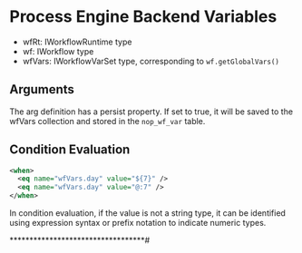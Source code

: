 

# Process Engine Backend Variables

* wfRt: IWorkflowRuntime type
* wf: IWorkflow type
* wfVars: IWorkflowVarSet type, corresponding to `wf.getGlobalVars()`


## Arguments

The arg definition has a persist property. If set to true, it will be saved to the wfVars collection and stored in the `nop_wf_var` table.


## Condition Evaluation

```xml
<when>
  <eq name="wfVars.day" value="${7}" />
  <eq name="wfVars.day" value="@:7" />
</when>
```

In condition evaluation, if the value is not a string type, it can be identified using expression syntax or prefix notation to indicate numeric types.

**********************************#

